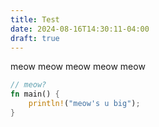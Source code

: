 ```yaml
---
title: Test
date: 2024-08-16T14:30:11-04:00
draft: true
---
```


meow meow meow meow meow

```rust
// meow?
fn main() {
    println!("meow's u big");
}
```
